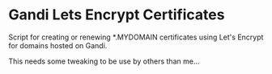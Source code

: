 # Gandi Lets Encrypt Certificates

Script for creating or renewing *.MYDOMAIN certificates using Let's Encrypt for domains hosted on Gandi. 





This needs some tweaking to be use by others than me...

